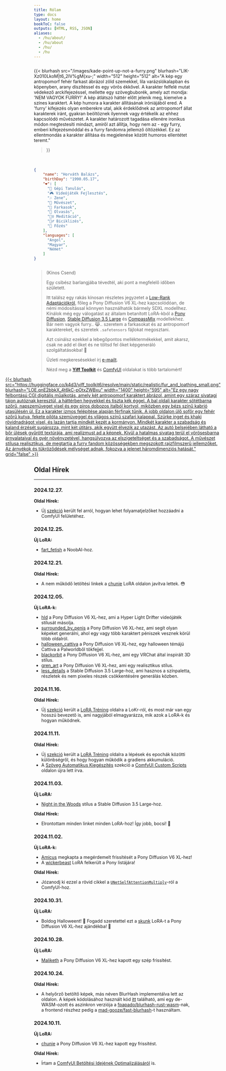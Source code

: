 ```yaml
---
title: Rólam
type: docs
layout: home
bookToC: false
outputs: [HTML, RSS, JSON]
aliases:
  - /hu/about/
  - /hu/about
  - /hu/
  - /hu
---
```


<!-- markdownlint-disable MD009 MD025 MD033 MD026 -->

<div style="display: flex; flex-wrap: wrap; justify-content: space-between; gap: 20px;">
  <div style="flex: 1 1 300px; min-width: 0;">

{{< blurhash
    src="/images/kade-point-up-not-a-furry.png"
    blurhash="LIK-Xz010LkoM|t6_2IV%gM{xu-;"
    width="512"
    height="512"
    alt="A kép egy antropomorf fehér farkast ábrázol zöld szemekkel, lila varázslókalapban és köpenyben, arany díszítéssel és egy vörös ékkővel. A karakter felfelé mutat védekező arckifejezéssel, mellette egy szövegbuborék, amely azt mondja: 'NEM VAGYOK FURRY!' A kép átlátszó háttér előtt jelenik meg, kiemelve a színes karaktert. A kép humora a karakter állításának iróniájából ered. A 'furry' kifejezés olyan emberekre utal, akik érdeklődnek az antropomorf állat karakterek iránt, gyakran beöltöznek ilyennek vagy értékelik az ehhez kapcsolódó művészetet. A karakter határozott tagadása ellenére ironikus módon megtestesíti mindazt, amiről azt állítja, hogy nem az - egy furry, emberi kifejezésmóddal és a furry fandomra jellemző öltözékkel. Ez az ellentmondás a karakter állítása és megjelenése között humoros ellentétet teremt."
>}}

  </div>
  <div style="flex: 1 1 300px; min-width: 0;">

```json
{
    "name": "Horváth Balázs",
    "birthDay": "1990.05.17",
    "❤️": [
      "🧠 Gépi Tanulás",
      "🎮 Videójáték Fejlesztés",
      "🎶 Zene",
      "🎨 Művészet",
      "🐺 Farkasok",
      "📖 Olvasás",
      "🧘‍♀️ Meditáció",
      "🚴‍♂️ Biciklizés",
      "🧁 Főzés"
    ],
    "languages": [
      "Angol",
      "Magyar",
      "Német"
    ]
}
```

  </div>
</div>

> (Kínos Csend)
>
> Egy csibész barlangjába tévedtél, aki pont a megfelelő időben született.
>
> Itt találsz egy rakás kínosan részletes jegyzetet a [Low-Rank Adaptációkról](/docs/yiff_toolkit/lora_training/), főleg a Pony Diffusion V6 XL-hez kapcsolódóan, de némi módosítással könnyen használhatók bármely SDXL modellhez. Kínálok még egy válogatást az általam betanított LoRA-kból a [Pony Diffusion](/docs/yiff_toolkit/loras/ponyxlv6/), [Stable Diffusion 3.5 Large](/docs/yiff_toolkit/loras/3.5-large/) és [CompassMix](/docs/yiff_toolkit/loras/compassmix) modellekhez. Bár nem vagyok furry.. 😹.. szeretem a farkasokat és az antropomorf karaktereket, és szeretek `.safetensors` fájlokat megosztani.
> 
> Azt csinálsz ezekkel a lebegőpontos melléktermékekkel, amit akarsz, csak ne add el őket és ne töltsd fel őket képgeneráló szolgáltatásokba! 🐺
> 
> Üzleti megkeresésekkel írj [e-mailt](mailto:acsipont@gmail.com).
> 
> Nézd meg a **[Yiff Toolkit](/docs/yiff_toolkit)** és [ComfyUI](/docs/comfyui) oldalakat is több tartalomért!

<div style="display: flex; justify-content: center;">
  <a href="/docs/yiff_toolkit">
    {{< blurhash
      src="https://huggingface.co/k4d3/yiff_toolkit6/resolve/main/static/realistic/fur_and_loathing_small.png"
      blurhash="LOE.qnE2bbkX_4t6kC-pOtxZWBxu"
      width="1400"
      height="595"
      alt="Ez egy nagy felbontású CGI digitális műalkotás, amely két antropomorf karaktert ábrázol, amint egy száraz sivatagi tájon autóznak keresztül, a háttérben hegyekkel és tiszta kék éggel. A bal oldali karakter sötétbarna szőrű, napszemüveget visel és egy piros dobozos italból kortyol, miközben egy bézs színű kabrió utasülésén ül. Ez a karakter izmos felépítése alapján férfinak tűnik. A jobb oldalon ülő sofőr egy fehér szőrű kutya, fekete pilóta szemüveggel és világos színű szafari kalappal. Szürke inget és khaki rövidnadrágot visel, és lazán tartja mindkét kezét a kormányon. Mindkét karakter a szabadság és kaland érzését sugározza, mint két útitárs, akik együtt élvezik az utazást. Az autó belsejében látható a bőr ülések gyűrött textúrája, ami realizmust ad a képnek. Kívül a hatalmas sivatag terül el vörösesbarna árnyalataival és gyér növényzetével, hangsúlyozva az elszigeteltséget és a szabadságot. A művészet stílusa realisztikus, de megtartja a furry fandom közösségekben megszokott rajzfilmszerű jellemzőket. Az árnyékok és tükröződések mélységet adnak, fokozva a jelenet háromdimenziós hatását."
      grid="false"
    >}}
  </a>
</div>

<div id="quote-container"></div>

<script src="/js/quotes.hu.js"></script>

## Oldal Hírek

---

### 2024.12.27.

**Oldal Hírek:**

- Új [szekció](/docs/yiff_toolkit/comfyui/ComfyUI_frontend-ProgressBars) került fel arról, hogyan lehet folyamatjelzőket hozzáadni a ComfyUI felületéhez.

### 2024.12.25.

**Új LoRA:**

- [fart_fetish](/docs/yiff_toolkit/loras/noobai/concepts/fart_fetish) a NoobAI-hoz.

### 2024.12.21.

**Oldal Hírek:**

- A nem működő letöltési linkek a [chunie](/docs/yiff_toolkit/loras/ponyxlv6/styles/chunie) LoRA oldalon javítva lettek. 😳

### 2024.12.05.

**Új LoRA-k:**

- [hld](/docs/yiff_toolkit/loras/ponyxlv6/styles/hld) a Pony Diffusion V6 XL-hez, ami a Hyper Light Drifter videójáték stílusát másolja.
- [surrounded_by_penis](/docs/yiff_toolkit/loras/ponyxlv6/concepts/surrounded_by_penis) a Pony Diffusion V6 XL-hez, ami segít olyan képeket generálni, ahol egy vagy több karaktert péniszek vesznek körül több oldalról.
- [halloween_cattiva](/docs/yiff_toolkit/loras/ponyxlv6/characters/halloween_cattiva) a Pony Diffusion V6 XL-hez, egy halloween témájú Cattiva a Palworldből tökfejjel.
- [blackorbit](/docs/yiff_toolkit/loras/ponyxlv6/styles/blackorbit) a Pony Diffusion V6 XL-hez, ami egy VRChat által inspirált 3D stílus.
- [gren_art](/docs/yiff_toolkit/loras/ponyxlv6/styles/gren_art) a Pony Diffusion V6 XL-hez, ami egy realisztikus stílus.
- [less_details](/docs/yiff_toolkit/loras/3.5-large/styles/less_details) a Stable Diffusion 3.5 Large-hoz, ami hasznos a színpaletta, részletek és nem pixeles részek csökkentésére generálás közben.

### 2024.11.16.

**Oldal Hírek:**

- Új [szekció](/docs/yiff_toolkit/lora_training/#lokr) került a [LoRA Tréning](/docs/yiff_toolkit/lora_training/) oldalra a LoKr-ról, és most már van egy hosszú bevezető is, ami nagyjából elmagyarázza, mik azok a LoRA-k és hogyan működnek.

### 2024.11.11.

**Oldal Hírek:**

- Új [szekció](/docs/yiff_toolkit/lora_training/#steps-vs-epochs) került a [LoRA Tréning](/docs/yiff_toolkit/lora_training/) oldalra a lépések és epochák közötti különbségről, és hogy hogyan működik a gradiens akkumuláció.
- A [Szöveg Automatikus Kiegészítés](/docs/yiff_toolkit/comfyui/custom_nodes/ComfyUI-Custom-Scripts/#text-autocomplete) szekció a [ComfyUI Custom Scripts](/docs/yiff_toolkit/comfyui/custom_nodes/ComfyUI-Custom-Scripts/) oldalon újra lett írva.

### 2024.11.03.

**Új LoRA:**

- [Night in the Woods](/docs/yiff_toolkit/loras/3.5-large/styles/nitw) stílus a Stable Diffusion 3.5 Large-hoz.

**Oldal Hírek:**

- Elrontottam minden linket minden LoRA-hoz! Így jobb, bocsi! 🐺

### 2024.11.02.

**Új LoRA-k:**

- [Amicus](/docs/yiff_toolkit/loras/ponyxlv6/characters/amicus) megkapta a megérdemelt frissítését a Pony Diffusion V6 XL-hez!
- A [wickerbeast](/docs/yiff_toolkit/loras/ponyxlv6/characters/wickerbeast) LoRA felkerült a Pony listájára!

**Oldal Hírek:**

- Józanodj ki ezzel a rövid cikkel a [`UNetSelfAttentionMultiply`](/docs/yiff_toolkit/comfyui/UNetSelfAttentionMultiply)-ról a ComfyUI-hoz.

### 2024.10.31.

**Új LoRA:**

- Boldog Halloweent! 🎃 Fogadd szeretettel ezt a [skunk](/docs/yiff_toolkit/loras/ponyxlv6/characters/skunk) LoRA-t a Pony Diffusion V6 XL-hez ajándékba! 🦨

### 2024.10.28.

**Új LoRA:**

- [Maliketh](/docs/yiff_toolkit/loras/ponyxlv6/characters/maliketh) a Pony Diffusion V6 XL-hez kapott egy szép frissítést.

### 2024.10.24.

**Oldal Hírek:**

- A helyőrző betöltő képek, más néven BlurHash implementálva lett az oldalon. A képek kódolásához használt kód [itt](https://github.com/ka-de/blurhash) található, ami egy de-WASM-ozott és aszinkron verziója a [fpapado/blurhash-rust-wasm](https://github.com/fpapado/blurhash-rust-wasm)-nak, a frontend részhez pedig a [mad-gooze/fast-blurhash](https://github.com/mad-gooze/fast-blurhash)-t használtam.

### 2024.10.11.

**Új LoRA:**

- [chunie](/docs/yiff_toolkit/loras/ponyxlv6/styles/by_chunie) a Pony Diffusion V6 XL-hez kapott egy frissítést.

**Oldal Hírek:**

- Írtam a [ComfyUI Betöltési Idejének Optimalizálásáról](/docs/yiff_toolkit/comfyui/Optimizing-ComfyUI-Load-Times) is.
